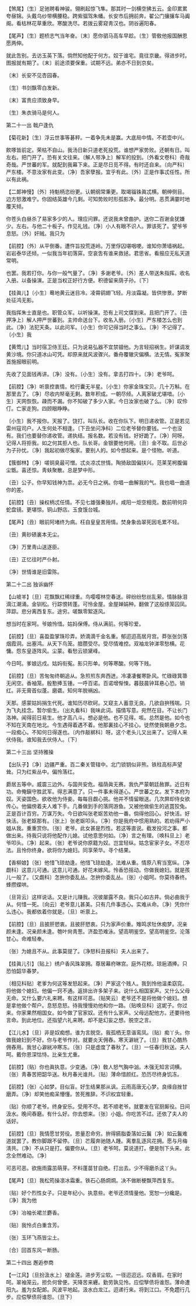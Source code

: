 <!-- { "loadSidebar": true } -->
【煞尾】〔生〕足驰聘看神骏。翎刷起惊飞隼。那其时一剑横空拂五云。金印累累夸昼锦。头戴乌纱带横腰稳。跨紫骝驾朱幡。长安市后拥前奔。翟公门攘攘车马阗阍。看枯林花草重欣。寒酸洗尽。若拨云雾窥靑汉也。阴谷遍阳春。

【尾声】〔生〕题桥志气当年奋。〔末〕愿你驷马高车早趁。〔生〕管敎他报国酬恩愿两伸。

就此吿别。去访玉英下落。倘然知他配于何方。奴于谁宅。竟往京畿。得进步时。图报就有期了。〔末〕前途须要保重。试期不远。弟亦不日到京矣。 

〔末〕长安不见杏园春。

〔生〕书剑飘零白发新。

〔末〕富贵应须致身早。

〔生〕朱衣骑马是何人。 

第二十一出
戟户逢仇

【菊花新】〔生〕浮云世事等碁秤。一着争先未是赢。大底局中情。不若壶中兴。

飮啄皆前定。荣枯不自山。我汤日新只道老死投荒。谁想严家势败。还朝有日。叫左右。把门开了。恐有关文往来。〔解人带净上〕解军的投到。〔外看文卷科〕奇哉奇哉。严世蕃的军。就配到我幕下来。正是尽日觅不得。有时还自来。〔向严科〕严东楼。不意汝家有此变。〔净〕吾家孽报。宜乎有此。〔外〕正是作事忒任性。所以有此祸。 

【二郞神慢】〔外〕持魁柄恣纷更。认朝纲常秉更。取竭锱铢眞忒横。朝绅侧目。边方怒激难宁。你固结英雄今几剩。可知势败时形孤影净。最分明。恶贯满霎时地覆天倾。

你苍头白昼杀了易家多少的人。理应问罪。还说我未曾曲护。送你二百谢金犹嫌少。左右。与他二十板子。作见礼钱。〔净〕小人有眼不识人。罪该死了。望爷爷息怒。〔外〕奸贼。我只为 

【前腔】〔外〕从平倒番。遭忤旨投荒逐岭。万里俘囚堪咽哽。谁知你萧墙祸起。岩岩泰华还倾。一似我当年初落穽。空哀吿有谁来救拯。君思省。看报应无私天道常明。

也罢。我若打你。与你一般气量了。〔净〕多谢老爷。〔外〕差人带送朱指挥。收名入册。以备操演。正是当权正好行方便。积德留来荫子孙。〔下〕 

【挂眞儿】〔小生〕蓦地黄云迷目冷。凌霄鹞翅飞轻。月淡霜凝。皆供惨景。梦断处征鸿无影。

我指挥朱士直是也。职管众军。以听操演。恐有上司文牒到来。且把门开了。〔丑押净上〕解人押严世蕃到。主帅命送台下。收名入册。〔小生〕严东楼怎么也到此。〔净〕法犯天条。以此问军。〔小生〕你可记得当时之事么。〔净〕不记得了。〔小生〕我 

【黄莺儿】当时宿卫侍王廷。只为说易弘器不宜禁锢他。为言轻招祸生。奸谋调发黄沙境。你只道冰山可凭。却原来就风波骤兴。番舟覆辙灾偏横。法无情。寃家聚首施报眼前明。

先收了见面钱再讲。〔净〕没有。〔小生〕没有。拿去打四十。〔净〕老爷呵。 

【前腔】〔净〕听禀控衷情。检行囊无半星。〔小生〕你家金珠宝贝。几十万斛。在那里去了。〔净〕尽收内帑毫无剩。数年积成。一朝尽倾。人离家破尤堪喑。〔小生〕天网恢恢。疎而不漏。你不知破了多少人家。今日汝家也破了么。〔净〕叹伶仃。亡家走狗。四顾眼睁睁。

〔小生〕我不报你。天报了。饶打。叫队长。收在你队下。明日递收管。正是若见雷州寇司户。人生何处不相逢。〔下丑坐问净科〕二位老爷替你要钱。一个也没有。我们也要替你递收管。递执结。报名数。若没有钱。好好跪了。〔净〕阿呀。记得人将拒我。如之何其拒人也。队长哥。金银要他何用。〔丑〕金不取。后世必为子孙忧。〔净〕我起初做尽寃家。要别人的。如今想起来。是个怪物。听道。 

【簇御林】〔净〕嗟铜臭最可憎。忒炎凉忒世情。陶猗敌国偏扶兴。范莱芜枵腹偏尘甑。喜还惊。靑蚨聚散。总是梦中形。

〔丑〕公子。你早知钱神为祟。必无今日之祸。你唱一曲解我的气。我也唱一曲道你的差。 

【前腔】〔丑〕操权柄忒任情。不见七雄强秦独幷。咸阳一炬空相竞。数前明何异蛇盘镜。更堪惊。铜山野店。玉食饿台城。

【尾声】〔丑〕眼前阿堵终为病。枉自皇皇苦用情。焚身象齿翠死因毛累不轻。

〔丑〕黄砂碛裏本无尘。

〔净〕万里靑山送逐臣。

〔丑〕正忆往时严仆射。

〔净〕世情谁是旧雷陈。 

第二十二出
独诉幽怀

【山坡羊】〔旦〕花飘飘红稀绿重。鸟嘤嘤林空春送。碎纷纷愁丝乱萦。情脉脉泪滴江潮涌。金钏松。行踪恨转蓬。可怜金屋。金屋婵娟种。翻做了这般绦笼囚凤。萍踪。悲分离西复东。途穷。嗟飘零絮逐风。

想当时在家呵。爷娘怜惜。姑妈保傅。侍从满前。何等珍爱。 

【前腔】〔旦〕喜盈盈掌珠珍弄。娇滴滴千金名重。郁迢迢高居月宫。莽张张剑落烟霞洞。出塞鸿。从天下鸟笼。腤臜受尽。受尽情难控。双袖龙钟涕零愁横。花慵。怨东皇逐阵风。尘蒙。看愁云锁黛峰。

今日呵。爹娘远戍。姑妈衔寃。影只形单。何等寒酸。何等下贱。 

【前腔】〔旦〕苦匆匆终朝追从。急煎煎东奔西迸。冷凄凄餐寒卧风。忙碌碌箕箒无闲空。香袖笼。殷懃捧玉锺。一呼百诺。百诺增惭悚。暮鼓晨钟耳悬心恐。销红。非无膏首似蓬。磨砻。知何年脱祸凶。

天那。感蒙姑妈捐生代死。谁知历尽砍砢。又窥主人蓄意无良。几欲自拚残喘。只为飞丸挂念。暂尔偷生。〔出丸看科〕我味此词。描情写意。宛然在目。不让长门洛神。闻得前日易生。他才高八斗。想必是他。也不见得。咳。总然是他。如今也不知在天南在地北。今生遇得着遇不着。他那裏挂心不挂心。徒然使我朝悬夕念。一段痴心。不知何日得遂也。〔内作敲梆科〕呀。这个老头儿又出来了。记得人来伏侍我。谁知我去伏侍人。〔下〕 

第二十三出
坚持雅操

【出队子】〔净〕边疆严重。百二秦关管辖中。北门锁钥似非熊。铁柱高标声望耸。只为红紫丛中。偏怜落红。

爵居五等中。威震三边外。与国共安危。福荫眞无赛。我仇严蒙朝廷赦罪。近日有功。命俺鎭守胜武军。得志满意了。只一件事未得遂心。严世蕃之女。发下本府为奴。天姿国色。欲收他为侍妾。每每目觑心挑。他并不情留眼送。几次屛却侍女欲传心。他偏傍着夫人难下手。几番做到手的落网游鱼。又被他做偷生的逃罝狡兔。正是百计百穷。万谋万失。今日欲叫张老妪苦劝他一番。倘得他回心。好快活。好快活。张老妪那有。〔张上〕张老妪叩头。〔净〕你是我府中惯用熟的。若劝得严小姐从我。重重赏你。〔张〕老爷。此女甚是烈性。若这等直说。截发投河之事。都做出来。待我只说将他配作儿媳。试他意思何如。〔净〕言之有理。〔唤科旦上〕老爷叩头。〔净〕起来。〔张〕老爷说你原籍为奴。岂宜轻纵。姑念宦家子女。不忍尽法。且怜你终身。欲将你为媳妇。同享荣华。寻个结果。 

【香柳娘】〔张〕他惜飞琼劫逢。他惜飞琼劫逢。法难从重。情原八宥当宽纵。〔净觑科〕这意儿可通。这意儿可通。好花未嫁风。怜香恐摇动。你做我媳妇。就是孩儿一般了。〔又觑科〕怎拚你委乱丛。怎拚你委乱丛。〔张〕小姐呵。你莫待春终。蜂攒蝶哄。

〔旦背云〕这样说话。又是计儿赚我。况彼屡露不良。我只心如古井。倘必曲我于从。何惜一死。〔向云〕老爷意儿甚美。只有几件事违心。实难从命。〔净〕凭你什么违心。我都依着你就是。〔旦〕听禀上。 

【前腔】〔旦〕且披肝愬衷。且披肝愬衷。只为家声价重。雉鸣求牡休痴梦。况亲颜未逢。况亲颜未逢。匏叶尙靑葱。济盈恐难泳。望高明鉴空。望高明鉴空。沦落甘心。命难轻奉。

〔张〕为媳且不从。此事莫提了。〔净怒科丑报科〕夫人出来了。 

【挂眞儿引】〔贴上〕绣户香风珠翠拥。尊居幕府琳宫。庭外花秾。琼巵酒捧。只恐怕韶华春梦。

〔相见科贴〕老爹为何这等发怒起来。〔净〕严家这个贱人。我到怜他温柔窈窕。将他做个媳妇。他偏一窍不通。返排出许多架子来。说什么相国家声。又什么父母无命。又什么要六礼来聘。有这样可恶。〔贴笑云〕老爷还不是将他做个媳妇。想是拿他做个帮户。息怒息怒。待我慢慢劝他和你一路。〔贴唤旦科〕这妮子。你过来。你家果然相国女。如今做了官家奴。还有什么家声。父母远配他方。还要待他言命。到此地位。还指望六礼来聘。却不是幻妄之想。脱空之言。 

【江儿水】〔旦〕非是奴痴想。谁为言脱空。我孤栖无意谐鸾凤。〔贴〕痴丫头。你做我媳妇到不好。你与老爷作对。就要炎天佣舂。寒天澼絖了。〔旦〕我甘心酷热佣舂用。我甘心澼絖冲寒冻。〔张〕只是虚度了春秋了。〔旦〕一任春归秋送。夫人呵。戴你恩深怙恃。比亲生尤重。

【前腔】〔贴〕你也眞执意。少变通。〔净〕敎人怒气胸中汹。木强无知言词横。〔张〕靑春苦把韶华送。秋月春光谁共。〔贴〕薄命惜颜红。恐历尽终身饥冻。

【前腔】〔张〕心如梦。目似盲。好生结果那从讽。云雨高唐无心梦。良缘自挫甘磨弄。〔净〕却笑他痴呆懵懂。苦死推辞。不识权宜轻重。

〔贴〕你顺了老爷。终身安乐。受用不尽。若不顺老爷。就要发在官厨厮役。日间汲水。晚间舂磨。有什么好。你去想来。〔张〕小姐。你吃苦不过。还依了夫人的话好。 

【前腔】〔旦〕我情愿甘劳役。思量忍命穷。拚得臙脂委落如云鬞〔净〕如云鬞难道就罢了。教你脚跟不留停。〔旦〕芒履奔驰随人踵。离羣乱逐风花拥。愿与月梅淸共。〔净〕不从只是打。偏要你从。〔旦〕老爷呵。莫说道打。便是刎下头来。此念全然难动。〔净〕 

可恶可恶。欲施雨露茁萌芽。不料蓬苗甘自绝。打出去。少不得磨杀这丫头。 

【尾声】〔旦〕我松筠操凛冰霜重。铁石心肠烱烱。决不做断梗飘萍西复东。

〔贴〕好个烈性女子。只是年纪小。执意些。老爷还须情量他。宽恕一分纔是。〔净〕我为他 

〔净〕冶袖长裙兰麝香。

〔贴〕我怜贞白重含芳。

〔张〕玉环飞燕皆尘土。

〔合〕回首东风一断肠。 

第二十四出
邂逅参商

【一江风】〔旦扮汲水上〕褪金莲。进步芳尘软。一径迢迢远。叹香肩。在家时呵。翠袖笼云。担负何曾便。天降苦来纒。勤劳孰见怜。应偿孼债将谁怨。薄命遭阳九。羞为女配郞。风波平地起。汲水白龙江。迢递行来。将到江口。不免趱行几步。应偿孼债将谁怨。〔旦下〕 

